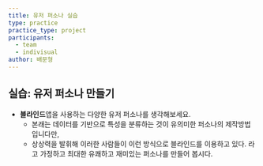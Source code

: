 ```yaml
---
title: 유저 퍼소나 실습
type: practice
practice_type: project
participants:
  - team
  - indivisual
author: 배문형
---
```


## 실습: 유저 퍼소나 만들기

- **블라인드**앱을 사용하는 다양한 유저 퍼소나를 생각해보세요. 
	- 본래는 데이터를 기반으로 특성을 분류하는 것이 유의미한 퍼소나의 제작방법입니다만, 
	- 상상력을 발휘해 이러한 사람들이 이런 방식으로 블라인드를 이용하고 있다. 라고 가정하고 최대한 유쾌하고 재미있는 퍼소나를 만들어 봅시다.